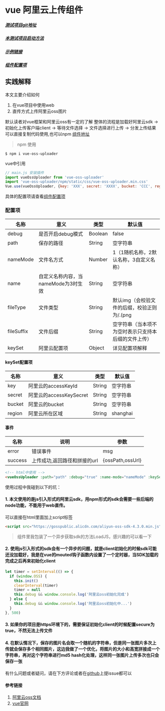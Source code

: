 # vue 阿里云上传组件

##### [测试项目git地址](https://github.com/LazyNeo/vue-oss-uploader)
##### [本测试项目启动方法](https://github.com/LazyNeo/vue-oss-uploader/blob/master/startup.md)
##### [示例链接](https://lazyneo.github.io/oss/#/)
##### [组件配置项](https://github.com/LazyNeo/vue-oss-uploader/blob/master/config.md)

## 实践解释
本文主要介绍如何  
1. 在vue项目中使用web
2. 直传方式上传阿里云oss图片  

默认读者对vue框架和阿里云oss有一定的了解
整体的流程是加载好阿里云sdk -> 初始化上传客户端client -> 等待文件选择 -> 文件选择进行上传 -> 分发上传结果  
可以直接复制代码使用,也可以npm [组件地址](https://github.com/LazyNeo/vue-oss-uploader/blob/master/src/components/uploader.vue)
> npm 使用

```
$ npm i vue-oss-uploader
```

vue中引用
```javascript
// main.js 安装插件
import vueOssUploader from 'vue-oss-uploader'
import 'vue-oss-uploader/npm/static/css/vue-oss-uploader.min.css'
Vue.use(vueOssUploader, {key: 'XXX', secret: 'XXXX', bucket: 'CCC', region: 'hangzhou'}")
```
具体的配置项请查看[组件配置项](https://github.com/LazyNeo/vue-oss-uploader/blob/master/config.md)

### 配置项

名称|意义|类型|默认值
---|---|---|---
debug|是否开启debug模式|Boolean|false
path|保存的路径|String|空字符串
nameMode|文件名方式|Number|1（1随机名称，2默认名称，3自定义名称）
name|自定义名称内容，当nameMode为3时生效|String|空字符串
fileType|文件类型|String|默认img（会校验文件的后缀，校验正则为/\.(png|jpe?g|gif|svg)(\?.*)?$/），暂时不支持其他值
fileSuffix|文件后缀|String|空字符串（当本项不为空时表示只支持本后缀的文件上传）
keySet|阿里云配置项|Object|详见配置项解释


#### keySet配置项

名称|意义|类型|默认值
---|---|---|---
key|阿里云的accessKeyId|String|空字符串
secret|阿里云的accessKeySecret|String|空字符串
bucket|阿里云的bucket|String|空字符串
region|阿里云所在区域|String|shanghai

#### 事件

名称|说明|参数
---|---|---
error|错误事件|msg
success|上传成功,返回路径和拼接的url|{ossPath,ossUrl}



```html
<!-- html中使用 -->
<vueOssUploader :path="path" :debug="true" :name-mode="nameMode" :keySet="keySet" :name="name" v-on:success="uploaded" @error="showError"></vueOssUploader>
```

使用过程中我碰到以下的坑：
#### 1. 本文使用的是js引入形式的阿里云sdk，用npm形式的sdk会需要一些后端的node功能，不能用于web直传。
可以直接在html里面加上script标签
```html
<script src="https://gosspublic.alicdn.com/aliyun-oss-sdk-4.3.0.min.js"></script> 
```
> 组件里我包装了一个异步获取sdk的方法LoadJS，感兴趣的可以看一下
#### 2. 使用js引入形式的sdk会有一个异步的问题，就是client初始化的时候sdk可能还没加载好，我是在vue的mouted钩子函数内设置了一个定时器，当SDK加载的完成之后再来初始化client

```JavaScript
let timer = setInterval(() => {
  if (window.OSS) {
    this.init()
    clearInterval(timer)
    timer = null
    this.debug && window.console.log('阿里云oss初始化完成')
  } else {
    this.debug && window.console.log('阿里云oss初始化中...')
  }
}, 500)
```
#### 3. 如果你的项目是https环境下的，需要保证初始化client的时候配置secure为true，不然无法上传文件
#### 4. 在默认情况下，保存的图片名会取一个随机的字符串，但是同一张图片多次上传就会保存多个相同图片，这边我做了一个优化，将图片的大小和高宽拼接成一个字符串，再对这个字符串进行md5 hash化处理，这样同一张图片上传多次也只会保存一张

有什么问题或者疑问，请在下方评论或者在[github](https://github.com/LazyNeo/vue-oss-uploader)上提issue都可以
#### 参考链接
1. [阿里云oss文档](http://imgs-storage.cdn.aliyuncs.com/help/oss/oss%20api%2020140828.pdf)
2. [vue官网](https://vuefe.cn/v2/guide/installation.html)

